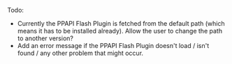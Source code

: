 Todo:
* Currently the PPAPI Flash Plugin is fetched from the default path (which means it has to be installed already). Allow the user to change the path to another version?
* Add an error message if the PPAPI Flash Plugin doesn't load / isn't found / any other problem that might occur.
